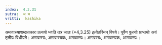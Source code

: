 ```yaml
---
index:  4.3.31
sutra:  अ च
vritti:  kashika 
---
```


अमावास्याशब्दातकारः प्रत्ययो भवति तत्र जातः (*4,3.25) इत्येतस्मिन् विषये। पूर्वेण वुन्नणोः प्राप्तयोः अयं तृतीयः विधीयते। अमावास्यः, अमावास्यकः, अमावास्यः। अमावस्यः, अमावस्यकः, आमावस्यः।

